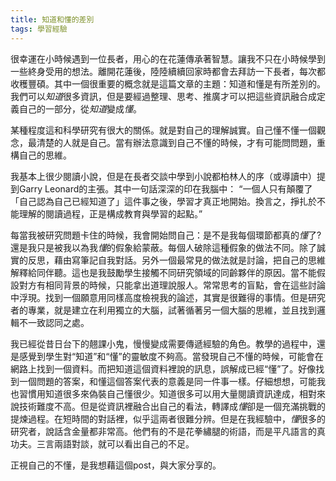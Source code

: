 ```yaml
---
title: 知道和懂的差別
tags: 學習經驗
---
```


很幸運在小時候遇到一位長者，用心的在花蓮傳承著智慧。讓我不只在小時候學到一些終身受用的想法。離開花蓮後，陸陸續續回家時都會去拜訪一下長者，每次都收穫豐碩。其中一個很重要的概念就是這篇文章的主題：知道和懂是有所差別的。我們可以*知道*很多資訊，但是要經過整理、思考、推廣才可以把這些資訊融合成定義自己的一部分，從*知道*變成*懂*。

某種程度這和科學研究有很大的關係。就是對自己的理解誠實。自己懂不懂一個觀念，最清楚的人就是自己。當有辦法意識到自己不懂的時候，才有可能問問題，重構自己的思維。

我基本上很少閱讀小說，但是在長者交談中學到小說都柏林人的序（或導讀中）提到Garry Leonard的主張。其中一句話深深的印在我腦中：
“一個人只有顛覆了「自己認為自己已經知道了」這件事之後，學習才真正地開始。換言之，掙扎於不能理解的閱讀過程，正是構成教育與學習的起點。”

每當我被研究問題卡住的時候，我會開始問自己：是不是我每個環節都真的*懂*了?還是我只是被我以為我*懂*的假象給蒙蔽。每個人破除這種假象的做法不同。除了誠實的反思，藉由寫筆記自我對話。另外一個最常見的做法就是討論，把自己的思維解釋給同伴聽。這也是我鼓勵學生接觸不同研究領域的同齡夥伴的原因。當不能假設對方有相同背景的時候，只能拿出道理說服人。常常思考的盲點，會在這些討論中浮現。找到一個願意用同樣高度檢視我的論述，其實是很難得的事情。但是研究者的專業，就是建立在利用獨立的大腦，試著循著另一個大腦的思維，並且找到邏輯不一致認同之處。

我已經從昔日台下的翹課小鬼，慢慢變成需要傳遞經驗的角色。教學的過程中，還是感覺到學生對“知道”和“懂”的靈敏度不夠高。當發現自己不懂的時候，可能會在網路上找到一個資料。而把知道這個資料裡說的訊息，誤解成已經“懂”了。好像找到一個問題的答案，和懂這個答案代表的意義是同一件事一樣。仔細想想，可能我也習慣用知道很多來偽裝自己懂很少。知道很多可以用大量閱讀資訊達成，相對來說技術難度不高。但是從資訊裡融合出自己的看法，轉譯成*懂*卻是一個充滿挑戰的提煉過程。在短時間的對話裡，似乎這兩者很難分辨。但是在我經驗中，*懂*很多的研究者，說話含金量都非常高。他們有的不是花拳繡腿的術語，而是平凡語言的真功夫。三言兩語對談，就可以看出自己的不足。

正視自己的不懂，是我想藉這個post，與大家分享的。
